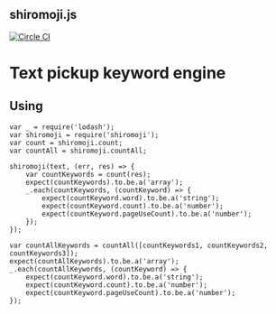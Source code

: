 shiromoji.js
---

[![Circle CI](https://circleci.com/gh/daikissdd/search-scraper-jp.svg?style=svg)](https://circleci.com/gh/daikissdd/search-scraper-jp)

# Text pickup keyword engine

## Using 

```
var _ = require('lodash');
var shiromoji = require('shiromoji');
var count = shiromoji.count;
var countAll = shiromoji.countAll;

shiromoji(text, (err, res) => {
	var countKeywords = count(res);
	expect(countKeywords).to.be.a('array');
	_.each(countKeywords, (countKeyword) => {
		expect(countKeyword.word).to.be.a('string');
		expect(countKeyword.count).to.be.a('number');
		expect(countKeyword.pageUseCount).to.be.a('number');
	});
});

var countAllKeywords = countAll([countKeywords1, countKeywords2, countKeywords3]);
expect(countAllKeywords).to.be.a('array');
_.each(countAllKeywords, (countKeyword) => {
	expect(countKeyword.word).to.be.a('string');
	expect(countKeyword.count).to.be.a('number');
	expect(countKeyword.pageUseCount).to.be.a('number');
});
```